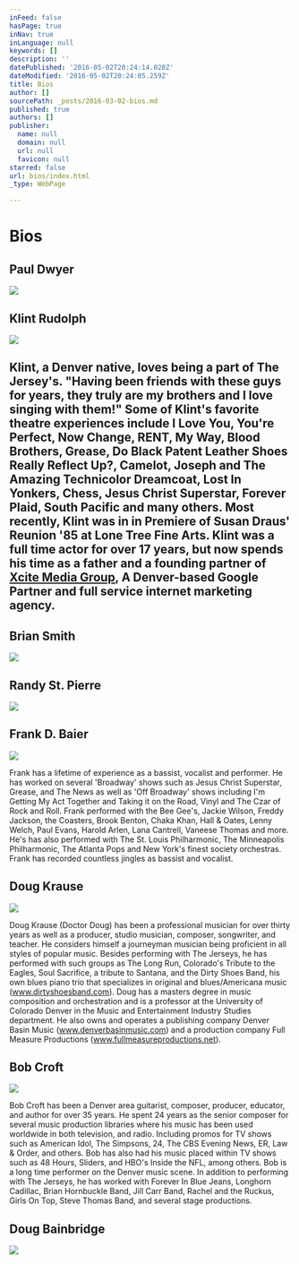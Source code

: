 ```yaml
---
inFeed: false
hasPage: true
inNav: true
inLanguage: null
keywords: []
description: ''
datePublished: '2016-05-02T20:24:14.028Z'
dateModified: '2016-05-02T20:24:05.259Z'
title: Bios
author: []
sourcePath: _posts/2016-03-02-bios.md
published: true
authors: []
publisher:
  name: null
  domain: null
  url: null
  favicon: null
starred: false
url: bios/index.html
_type: WebPage

---
```

# Bios

## Paul Dwyer
![](https://the-grid-user-content.s3-us-west-2.amazonaws.com/476a2453-85df-4159-8df4-5e8c2e790c13.png)

## Klint Rudolph
![](https://imgflo.herokuapp.com/graph/vahj1ThiexotieMo/bd6d399bcf9f61160587fa897217092e/passthrough.jpg?height=498&input=https%3A%2F%2Fs3-us-west-2.amazonaws.com%2Fthe-grid-img%2Fp%2F4c39c65771f7d9b814ae5292224bd25962a6c51b.jpg&width=750)

## Klint, a Denver native, loves being a part of The Jersey's. "Having been friends with these guys for years, they truly are my brothers and I love singing with them!" Some of Klint's favorite theatre experiences include I Love You, You're Perfect, Now Change, RENT, My Way, Blood Brothers, Grease, Do Black Patent Leather Shoes Really Reflect Up?, Camelot, Joseph and The Amazing Technicolor Dreamcoat, Lost In Yonkers, Chess, Jesus Christ Superstar, Forever Plaid, South Pacific and many others. Most recently, Klint was in in Premiere of Susan Draus' Reunion '85 at Lone Tree Fine Arts. Klint was a full time actor for over 17 years, but now spends his time as a father and a founding partner of [Xcite Media Group][0], A Denver-based Google Partner and full service internet marketing agency.

## 

## Brian Smith
![](https://imgflo.herokuapp.com/graph/vahj1ThiexotieMo/67a942c07b99bd86a8288f18b30bef0d/passthrough.jpg?height=498&input=https%3A%2F%2Fs3-us-west-2.amazonaws.com%2Fthe-grid-img%2Fp%2Fbd6c9bfdc66cd1e095669f9a565c4ea08f3eba2e.jpg&width=750)

## 

## Randy St. Pierre
![](https://the-grid-user-content.s3-us-west-2.amazonaws.com/5193403e-02a2-4979-8e7a-1d26190f4d63.jpg)

## Frank D. Baier  
![](https://imgflo.herokuapp.com/graph/vahj1ThiexotieMo/f802d3b0e25db94c10e8852350677c0e/passthrough.jpg?height=500&input=https%3A%2F%2Fthe-grid-user-content.s3-us-west-2.amazonaws.com%2F7aa92d32-930a-4b8b-90fb-2fcadcf5e28b.jpg&width=750)

Frank has a lifetime of experience as a bassist, vocalist and performer. He has worked on several 'Broadway' shows such as Jesus Christ Superstar, Grease, and The News as well as 'Off Broadway' shows including I'm Getting My Act Together and Taking it on the Road, Vinyl and The Czar of Rock and Roll. Frank performed with the Bee Gee's, Jackie Wilson, Freddy Jackson, the Coasters, Brook Benton, Chaka Khan, Hall & Oates, Lenny Welch, Paul Evans, Harold Arlen, Lana Cantrell, Vaneese Thomas and more. He's has also performed with The St. Louis Philharmonic, The Minneapolis Philharmonic, The Atlanta Pops and New York's finest society orchestras. Frank has recorded countless jingles as bassist and vocalist.

## Doug Krause
![](https://imgflo.herokuapp.com/graph/vahj1ThiexotieMo/797a02a0cf74f623df0401ad00eb32c0/passthrough.jpg?height=595&input=https%3A%2F%2Fthe-grid-user-content.s3-us-west-2.amazonaws.com%2F29ee68c0-1e2a-42d2-a1ac-d6417f67b98f.jpg&width=750)

Doug Krause (Doctor Doug) has been a professional musician for over thirty years as well as a producer, studio musician, composer, songwriter, and teacher. He considers himself a journeyman musician being proficient in all styles of popular music. Besides performing with The Jerseys, he has performed with such groups as The Long Run, Colorado's Tribute to the Eagles, Soul Sacrifice, a tribute to Santana, and the Dirty Shoes Band, his own blues piano trio that specializes in original and blues/Americana music (www.dirtyshoesband.com). Doug has a masters degree in music composition and orchestration and is a professor at the University of Colorado Denver in the Music and Entertainment Industry Studies department. He also owns and operates a publishing company Denver Basin Music (www.denverbasinmusic.com) and a production company Full Measure Productions (www.fullmeasureproductions.net).

## Bob Croft
![](https://imgflo.herokuapp.com/graph/vahj1ThiexotieMo/8c3937426d2646b37ce627411ee10614/passthrough.jpg?height=563&input=https%3A%2F%2Fthe-grid-user-content.s3-us-west-2.amazonaws.com%2F8190106e-9ca2-4176-9d63-d8f89ff9fb14.jpg&width=750)

Bob Croft has been a Denver area guitarist, composer, producer, educator, and author for over 35 years. He spent 24 years as the senior composer for several music production libraries where his music has been used worldwide in both television, and radio. Including promos for TV shows such as American Idol, The Simpsons, 24, The CBS Evening News, ER, Law & Order, and others. Bob has also had his music placed within TV shows such as 48 Hours, Sliders, and HBO's Inside the NFL, among others. Bob is a long time performer on the Denver music scene. In addition to performing with The Jerseys, he has worked with Forever In Blue Jeans, Longhorn Cadillac, Brian Hornbuckle Band, Jill Carr Band, Rachel and the Ruckus, Girls On Top, Steve Thomas Band, and several stage productions. 

## Doug Bainbridge
![](https://imgflo.herokuapp.com/graph/vahj1ThiexotieMo/33677b478a3bab295f232e88c23ad53c/passthrough.jpg?height=600&input=https%3A%2F%2Fthe-grid-user-content.s3-us-west-2.amazonaws.com%2F164b12f6-9abd-48bb-8e17-71233cb14d3b.jpg&width=450)

[0]: http://xcitemediagroup.com/